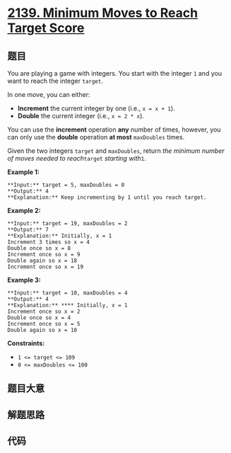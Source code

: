 # [2139. Minimum Moves to Reach Target Score](https://leetcode.com/problems/minimum-moves-to-reach-target-score)

## 题目

You are playing a game with integers. You start with the integer `1` and you
want to reach the integer `target`.

In one move, you can either:

  * **Increment** the current integer by one (i.e., `x = x + 1`).
  * **Double** the current integer (i.e., `x = 2 * x`).

You can use the **increment** operation **any** number of times, however, you
can only use the **double** operation **at most** `maxDoubles` times.

Given the two integers `target` and `maxDoubles`, return _the minimum number
of moves needed to reach_`target` _starting with_`1`.



**Example 1:**

    
    
    **Input:** target = 5, maxDoubles = 0
    **Output:** 4
    **Explanation:** Keep incrementing by 1 until you reach target.
    

**Example 2:**

    
    
    **Input:** target = 19, maxDoubles = 2
    **Output:** 7
    **Explanation:** Initially, x = 1
    Increment 3 times so x = 4
    Double once so x = 8
    Increment once so x = 9
    Double again so x = 18
    Increment once so x = 19
    

**Example 3:**

    
    
    **Input:** target = 10, maxDoubles = 4
    **Output:** 4
    **Explanation:** **** Initially, x = 1
    Increment once so x = 2
    Double once so x = 4
    Increment once so x = 5
    Double again so x = 10
    



**Constraints:**

  * `1 <= target <= 109`
  * `0 <= maxDoubles <= 100`


## 题目大意

## 解题思路

## 代码

```javascript

```
